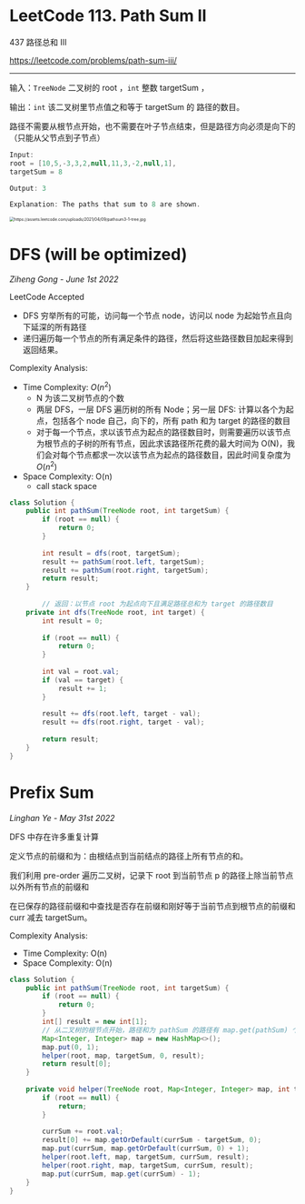 
#  LeetCode 113. Path Sum II

437 路径总和 III 

https://leetcode.com/problems/path-sum-iii/

---

输入：`TreeNode` 二叉树的 root ，`int` 整数 targetSum ，

输出：`int` 该二叉树里节点值之和等于 targetSum 的 路径的数目。

路径不需要从根节点开始，也不需要在叶子节点结束，但是路径方向必须是向下的（只能从父节点到子节点）

```java
Input: 
root = [10,5,-3,3,2,null,11,3,-2,null,1], 
targetSum = 8

Output: 3

Explanation: The paths that sum to 8 are shown.
```

<img src="https://assets.leetcode.com/uploads/2021/04/09/pathsum3-1-tree.jpg" alt="https://assets.leetcode.com/uploads/2021/04/09/pathsum3-1-tree.jpg" style="zoom:50%;" />

# DFS (will be optimized)

*Ziheng Gong - June 1st 2022*

LeetCode Accepted

- DFS 穷举所有的可能，访问每一个节点 node，访问以 node 为起始节点且向下延深的所有路径
- 递归遍历每一个节点的所有满足条件的路径，然后将这些路径数目加起来得到返回结果。

Complexity Analysis:

- Time Complexity: $O(n^2)$
  - N 为该二叉树节点的个数
  - 两层 DFS，一层 DFS 遍历树的所有 Node；另一层 DFS: 计算以各个为起点，包括各个 node 自己，向下的，所有 path 和为 target 的路径的数目
  - 对于每一个节点，求以该节点为起点的路径数目时，则需要遍历以该节点为根节点的子树的所有节点，因此求该路径所花费的最大时间为 O(N)，我们会对每个节点都求一次以该节点为起点的路径数目，因此时间复杂度为 $O(n^{2})$
- Space Complexity: O(n)
  - call stack space

```java
class Solution {
    public int pathSum(TreeNode root, int targetSum) {
        if (root == null) {
            return 0;
        }
        
        int result = dfs(root, targetSum);
        result += pathSum(root.left, targetSum);
        result += pathSum(root.right, targetSum);
        return result;
    }
    
		// 返回：以节点 root 为起点向下且满足路径总和为 target 的路径数目
    private int dfs(TreeNode root, int target) {
        int result = 0;
        
        if (root == null) {
            return 0;
        }
        
        int val = root.val;
        if (val == target) {
            result += 1;
        }
        
        result += dfs(root.left, target - val);
        result += dfs(root.right, target - val);
        
        return result;
    }
}
```

# Prefix Sum

*Linghan Ye - May 31st 2022*

DFS 中存在许多重复计算

定义节点的前缀和为：由根结点到当前结点的路径上所有节点的和。

我们利用 pre-order 遍历二叉树，记录下 root 到当前节点 p 的路径上除当前节点以外所有节点的前缀和

在已保存的路径前缀和中查找是否存在前缀和刚好等于当前节点到根节点的前缀和 curr 减去 targetSum。

Complexity Analysis:
- Time Complexity: O(n)
- Space Complexity:  O(n)

```java
class Solution {
    public int pathSum(TreeNode root, int targetSum) {
        if (root == null) {
            return 0;
        }
        int[] result = new int[1];
        // 从二叉树的根节点开始，路径和为 pathSum 的路径有 map.get(pathSum) 个
        Map<Integer, Integer> map = new HashMap<>();
        map.put(0, 1);
        helper(root, map, targetSum, 0, result);
        return result[0];
    }
    
    private void helper(TreeNode root, Map<Integer, Integer> map, int targetSum, int currSum, int[] result) {
        if (root == null) {
            return;
        }
        
        currSum += root.val;
        result[0] += map.getOrDefault(currSum - targetSum, 0);
        map.put(currSum, map.getOrDefault(currSum, 0) + 1);
        helper(root.left, map, targetSum, currSum, result);
        helper(root.right, map, targetSum, currSum, result);
        map.put(currSum, map.get(currSum) - 1);
    }
}
```


